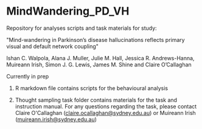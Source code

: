 # MindWandering_PD_VH
Repository for analyses scripts and task materials for study: 

"Mind-wandering in Parkinson’s disease hallucinations reflects primary visual and default network coupling" 

Ishan C. Walpola, Alana J. Muller, Julie M. Hall, Jessica R. Andrews-Hanna, Muireann Irish, Simon J. G. Lewis, James M. Shine and Claire O’Callaghan

Currently in prep

1) R markdown file contains scripts for the behavioural analysis

2) Thought sampling task folder contains materials for the task and instruction manual. For any questions regarding the task, please contact Claire O'Callaghan (claire.ocallaghan@sydney.edu.au) or Muireann Irish (muireann.irish@sydney.edu.au)
